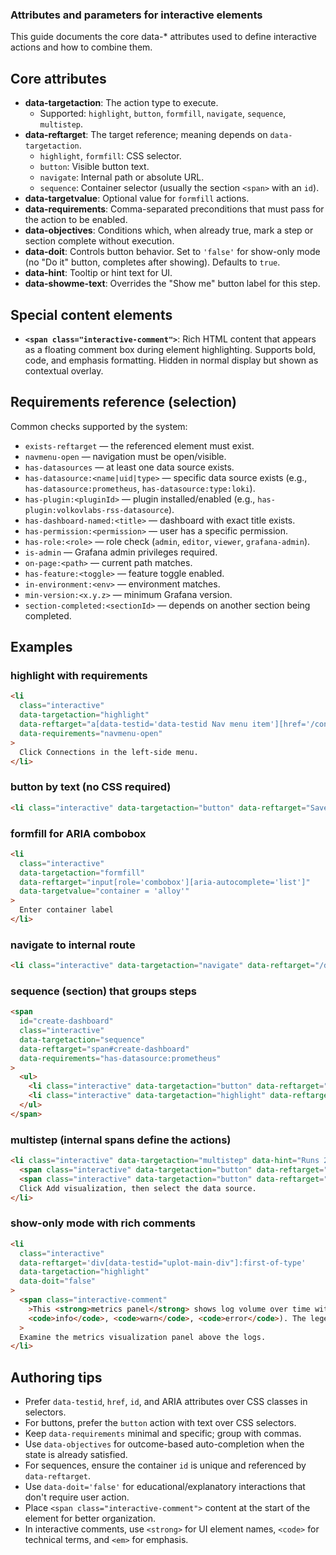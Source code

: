 ### Attributes and parameters for interactive elements

This guide documents the core data-\* attributes used to define interactive actions and how to combine them.

## Core attributes

- **data-targetaction**: The action type to execute.
  - Supported: `highlight`, `button`, `formfill`, `navigate`, `sequence`, `multistep`.
- **data-reftarget**: The target reference; meaning depends on `data-targetaction`.
  - `highlight`, `formfill`: CSS selector.
  - `button`: Visible button text.
  - `navigate`: Internal path or absolute URL.
  - `sequence`: Container selector (usually the section `<span>` with an `id`).
- **data-targetvalue**: Optional value for `formfill` actions.
- **data-requirements**: Comma-separated preconditions that must pass for the action to be enabled.
- **data-objectives**: Conditions which, when already true, mark a step or section complete without execution.
- **data-doit**: Controls button behavior. Set to `'false'` for show-only mode (no "Do it" button, completes after showing). Defaults to `true`.
- **data-hint**: Tooltip or hint text for UI.
- **data-showme-text**: Overrides the "Show me" button label for this step.

## Special content elements

- **`<span class="interactive-comment">`**: Rich HTML content that appears as a floating comment box during element highlighting. Supports bold, code, and emphasis formatting. Hidden in normal display but shown as contextual overlay.

## Requirements reference (selection)

Common checks supported by the system:

- `exists-reftarget` — the referenced element must exist.
- `navmenu-open` — navigation must be open/visible.
- `has-datasources` — at least one data source exists.
- `has-datasource:<name|uid|type>` — specific data source exists (e.g., `has-datasource:prometheus`, `has-datasource:type:loki`).
- `has-plugin:<pluginId>` — plugin installed/enabled (e.g., `has-plugin:volkovlabs-rss-datasource`).
- `has-dashboard-named:<title>` — dashboard with exact title exists.
- `has-permission:<permission>` — user has a specific permission.
- `has-role:<role>` — role check (`admin`, `editor`, `viewer`, `grafana-admin`).
- `is-admin` — Grafana admin privileges required.
- `on-page:<path>` — current path matches.
- `has-feature:<toggle>` — feature toggle enabled.
- `in-environment:<env>` — environment matches.
- `min-version:<x.y.z>` — minimum Grafana version.
- `section-completed:<sectionId>` — depends on another section being completed.

## Examples

### highlight with requirements

```html
<li
  class="interactive"
  data-targetaction="highlight"
  data-reftarget="a[data-testid='data-testid Nav menu item'][href='/connections']"
  data-requirements="navmenu-open"
>
  Click Connections in the left-side menu.
</li>
```

### button by text (no CSS required)

```html
<li class="interactive" data-targetaction="button" data-reftarget="Save & test">Save the data source</li>
```

### formfill for ARIA combobox

```html
<li
  class="interactive"
  data-targetaction="formfill"
  data-reftarget="input[role='combobox'][aria-autocomplete='list']"
  data-targetvalue="container = 'alloy'"
>
  Enter container label
</li>
```

### navigate to internal route

```html
<li class="interactive" data-targetaction="navigate" data-reftarget="/dashboard/new">Create a new dashboard</li>
```

### sequence (section) that groups steps

```html
<span
  id="create-dashboard"
  class="interactive"
  data-targetaction="sequence"
  data-reftarget="span#create-dashboard"
  data-requirements="has-datasource:prometheus"
>
  <ul>
    <li class="interactive" data-targetaction="button" data-reftarget="New"></li>
    <li class="interactive" data-targetaction="highlight" data-reftarget="a[href='/dashboard/new']"></li>
  </ul>
</span>
```

### multistep (internal spans define the actions)

```html
<li class="interactive" data-targetaction="multistep" data-hint="Runs 2 actions">
  <span class="interactive" data-targetaction="button" data-reftarget="Add visualization"></span>
  <span class="interactive" data-targetaction="button" data-reftarget="prometheus-datasource"></span>
  Click Add visualization, then select the data source.
</li>
```

### show-only mode with rich comments

```html
<li
  class="interactive"
  data-reftarget='div[data-testid="uplot-main-div"]:first-of-type'
  data-targetaction="highlight"
  data-doit="false"
>
  <span class="interactive-comment"
    >This <strong>metrics panel</strong> shows log volume over time with different log levels (<code>debug</code>,
    <code>info</code>, <code>warn</code>, <code>error</code>). The legend displays total counts for each level.</span
  >
  Examine the metrics visualization panel above the logs.
</li>
```

## Authoring tips

- Prefer `data-testid`, `href`, `id`, and ARIA attributes over CSS classes in selectors.
- For buttons, prefer the `button` action with text over CSS selectors.
- Keep `data-requirements` minimal and specific; group with commas.
- Use `data-objectives` for outcome-based auto-completion when the state is already satisfied.
- For sequences, ensure the container `id` is unique and referenced by `data-reftarget`.
- Use `data-doit='false'` for educational/explanatory interactions that don't require user action.
- Place `<span class="interactive-comment">` content at the start of the element for better organization.
- In interactive comments, use `<strong>` for UI element names, `<code>` for technical terms, and `<em>` for emphasis.
